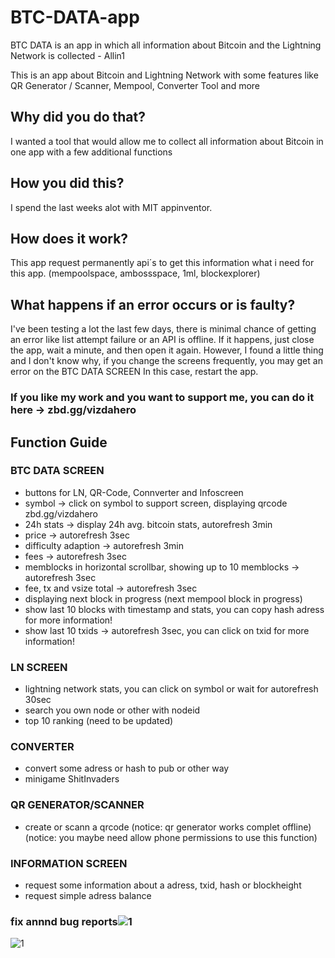 # BTC-DATA-app
BTC DATA is an app in which all information about Bitcoin and the Lightning Network is collected - Allin1


This is an app about Bitcoin and Lightning Network with some features like QR Generator / Scanner, Mempool, Converter Tool and more




## Why did you do that?

I wanted a tool that would allow me to collect all information about Bitcoin in one app with a few additional functions





## How you did this?

I spend the last weeks alot with MIT appinventor.





## How does it work?

This app request permanently api´s to get this information what i need for this app.
(mempoolspace, ambossspace, 1ml, blockexplorer)





## What happens if an error occurs or is faulty?

I've been testing a lot the last few days, there is minimal chance of getting an error like list attempt failure or an API is offline.
If it happens, just close the app, wait a minute, and then open it again.
However, I found a little thing and I don't know why, if you change the screens frequently, you may get an error on the BTC DATA SCREEN
In this case, restart the app.


### If you like my work and you want to support me, you can do it here -> zbd.gg/vizdahero




## Function Guide

### BTC DATA SCREEN
- buttons for LN, QR-Code, Connverter and Infoscreen
- symbol -> click on symbol to support screen, displaying qrcode zbd.gg/vizdahero
- 24h stats -> display 24h avg. bitcoin stats, autorefresh 3min
- price -> autorefresh 3sec
- difficulty adaption -> autorefresh 3min
- fees -> autorefresh 3sec
- memblocks in horizontal scrollbar, showing up to 10 memblocks -> autorefresh 3sec
- fee, tx and vsize total -> autorefresh 3sec
- displaying next block in progress (next mempool block in progress)
- show last 10 blocks with timestamp and stats, you can copy hash adress for more information!
- show last 10 txids -> autorefresh 3sec, you can click on txid for more information!


### LN SCREEN
- lightning network stats, you can click on symbol or wait for autorefresh 30sec
- search you own node or other with nodeid
- top 10 ranking (need to be updated)


### CONVERTER
- convert some adress or hash to pub or other way
- minigame ShitInvaders


### QR GENERATOR/SCANNER
- create or scann a qrcode
(notice: qr generator works complet offline)
(notice: you maybe need allow phone permissions to use this function)


### INFORMATION SCREEN
- request some information about a adress, txid, hash or blockheight
- request simple adress balance 


### fix annnd bug reports![1](https://user-images.githubusercontent.com/88902789/129728392-d6b06cfd-83e4-44df-8ed5-da59ad763fbd.jpg)
![1](https://user-images.githubusercontent.com/88902789/129728411-28054a36-caa6-4e88-8131-f7f43b541aae.jpg)
